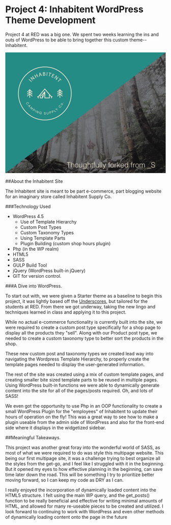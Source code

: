 # Project 4: Inhabitent WordPress Theme Development

Project 4 at RED was a big one. We spent two weeks learning the ins and outs of WordPress to be able to bring together this custom theme--Inhabitent. 

![Inhabitent Theme Image](./themes/inhabitent-theme/screenshot.png)


##About the Inhabitent Site

The Inhabitent site is meant to be part e-commerce, part blogging website for an imaginary store called Inhabitent Supply Co. 

###Technology Used

- WordPress 4.5
  * Use of Template Hierarchy
  * Custom Post Types
  * Custom Taxonomy Types
  * Using Template Parts
  * Plugin Building (custom shop hours plugin)
- Php (in the WP realm)
- HTML5
- SASS
- GULP Build Tool
- jQuery (WordPress built-in jQuery)
- GIT for version control.

###A Dive into WordPress.

To start out with, we were given a Starter theme as a baseline to begin this project, it was lightly based off the [Underscores](http://underscores.me/), but tailored for the students at RED. From there we got underway, taking the new lingo and techniques learned in class and applying it to this project.

While no actual e-commerce functionality is currently built into the site, we were required to create a custom post type specifically for a shop page to display all the products they "sell". Along with our Product post type, we needed to create a custom taxonomy type to better sort the products in the shop. 

These new custom post and taxonomy types we created lead way into navigating the Wordpress Template Hierarchy, to properly create the template pages needed to display the user-generated information.

The rest of the site was created using a mix of custom template pages, and creating smaller bite sized template parts to be reused in multiple pages. Using WordPress built-in functions we were able to dynamically generate content into the site for all of the pages/posts required. Oh, and lots of SASS!

We even got the opportunity to use Php in an OOP functionality to create a small WordPress Plugin for the "employees" of Inhabitent to update their hours of operation on the fly! This was a great way to see how to make a plugin useable from the admin side of WordPress and also for the front-end side where it displays in the widgetized sidebar.

##Meaningful Takeaways.

This project was another great foray into the wonderful world of SASS, as most of what we were required to do was style this multipage website. This being our first multipage site, it was a challenge trying to best organize all the styles from the get-go, and I feel like I struggled with it in the beginning. But it opened my eyes to how effective planning in the beginning, can save time later down the road. This will be something I try to prioritize better moving forward, so I can keep my code as DRY as I can.

I really enjoyed the incorporation of dynamically loaded content into the HTML5 structure. I felt using the main WP query, and the get_posts() function to be really beneficial and effective for writing minimal amounts of HTML, and allowed for many re-useable pieces to be created and utilized. I look forward to continuing to work with WordPress and even other methods of dynamically loading content onto the page in the future